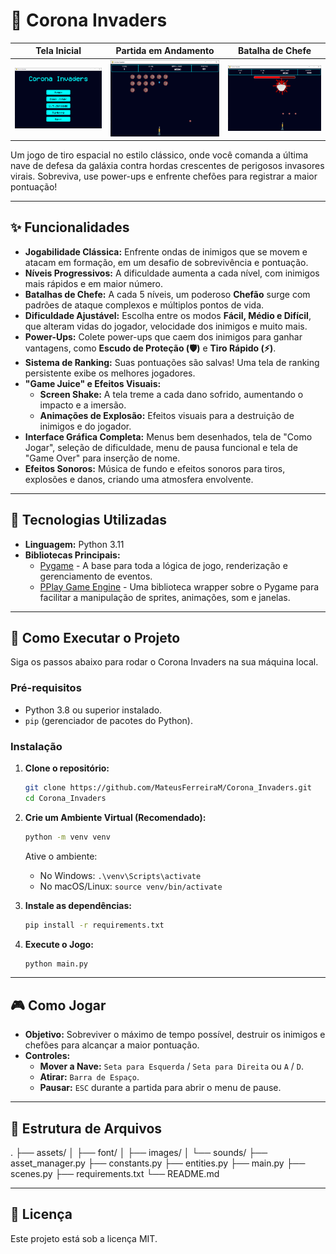 # 👾 Corona Invaders

| Tela Inicial | Partida em Andamento | Batalha de Chefe |
|:---:|:---:|:---:|
| ![Tela Inicial do Jogo](assets/Images/menu.png) | ![Gameplay da Partida](assets/Images/partida.png) | ![Batalha contra o Chefe](assets/Images/chefe.png) |

Um jogo de tiro espacial no estilo clássico, onde você comanda a última nave de defesa da galáxia contra hordas crescentes de perigosos invasores virais. Sobreviva, use power-ups e enfrente chefões para registrar a maior pontuação!

---

## ✨ Funcionalidades

* **Jogabilidade Clássica:** Enfrente ondas de inimigos que se movem e atacam em formação, em um desafio de sobrevivência e pontuação.
* **Níveis Progressivos:** A dificuldade aumenta a cada nível, com inimigos mais rápidos e em maior número.
* **Batalhas de Chefe:** A cada 5 níveis, um poderoso **Chefão** surge com padrões de ataque complexos e múltiplos pontos de vida.
* **Dificuldade Ajustável:** Escolha entre os modos **Fácil, Médio e Difícil**, que alteram vidas do jogador, velocidade dos inimigos e muito mais.
* **Power-Ups:** Colete power-ups que caem dos inimigos para ganhar vantagens, como **Escudo de Proteção (🛡️)** e **Tiro Rápido (⚡)**.
* **Sistema de Ranking:** Suas pontuações são salvas! Uma tela de ranking persistente exibe os melhores jogadores.
* **"Game Juice" e Efeitos Visuais:**
    * **Screen Shake:** A tela treme a cada dano sofrido, aumentando o impacto e a imersão.
    * **Animações de Explosão:** Efeitos visuais para a destruição de inimigos e do jogador.
* **Interface Gráfica Completa:** Menus bem desenhados, tela de "Como Jogar", seleção de dificuldade, menu de pausa funcional e tela de "Game Over" para inserção de nome.
* **Efeitos Sonoros:** Música de fundo e efeitos sonoros para tiros, explosões e danos, criando uma atmosfera envolvente.

---

## 🔧 Tecnologias Utilizadas

* **Linguagem:** Python 3.11
* **Bibliotecas Principais:**
    * [Pygame](https://www.pygame.org/) - A base para toda a lógica de jogo, renderização e gerenciamento de eventos.
    * [PPlay Game Engine](http://www2.ic.uff.br/pplay/) - Uma biblioteca wrapper sobre o Pygame para facilitar a manipulação de sprites, animações, som e janelas.

---

## 🚀 Como Executar o Projeto

Siga os passos abaixo para rodar o Corona Invaders na sua máquina local.

### Pré-requisitos

* Python 3.8 ou superior instalado.
* `pip` (gerenciador de pacotes do Python).

### Instalação

1.  **Clone o repositório:**
    ```sh
    git clone https://github.com/MateusFerreiraM/Corona_Invaders.git
    cd Corona_Invaders
    ```

2.  **Crie um Ambiente Virtual (Recomendado):**
    ```sh
    python -m venv venv
    ```
    Ative o ambiente:
    * No Windows: `.\venv\Scripts\activate`
    * No macOS/Linux: `source venv/bin/activate`

3.  **Instale as dependências:**
    ```sh
    pip install -r requirements.txt
    ```

4.  **Execute o Jogo:**
    ```sh
    python main.py
    ```

---

## 🎮 Como Jogar

* **Objetivo:** Sobreviver o máximo de tempo possível, destruir os inimigos e chefões para alcançar a maior pontuação.
* **Controles:**
    * **Mover a Nave:** `Seta para Esquerda` / `Seta para Direita` ou `A` / `D`.
    * **Atirar:** `Barra de Espaço`.
    * **Pausar:** `ESC` durante a partida para abrir o menu de pause.

---

## 📂 Estrutura de Arquivos
.
├── assets/
│   ├── font/
│   ├── images/
│   └── sounds/
├── asset_manager.py
├── constants.py
├── entities.py
├── main.py
├── scenes.py
├── requirements.txt
└── README.md

---

## 📄 Licença

Este projeto está sob a licença MIT.
